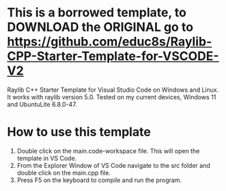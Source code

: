 # This is a borrowed template, to DOWNLOAD the ORIGINAL go to https://github.com/educ8s/Raylib-CPP-Starter-Template-for-VSCODE-V2

Raylib C++ Starter Template for Visual Studio Code on Windows and Linux.
It works with raylib version 5.0. Tested on my current devices, Windows 11 and UbuntuLite 6.8.0-47.

# How to use this template
1. Double click on the main.code-workspace file. This will open the template in VS Code.
2. From the Explorer Window of VS Code navigate to the src folder and double click on the main.cpp file.
3. Press F5 on the keyboard to compile and run the program.